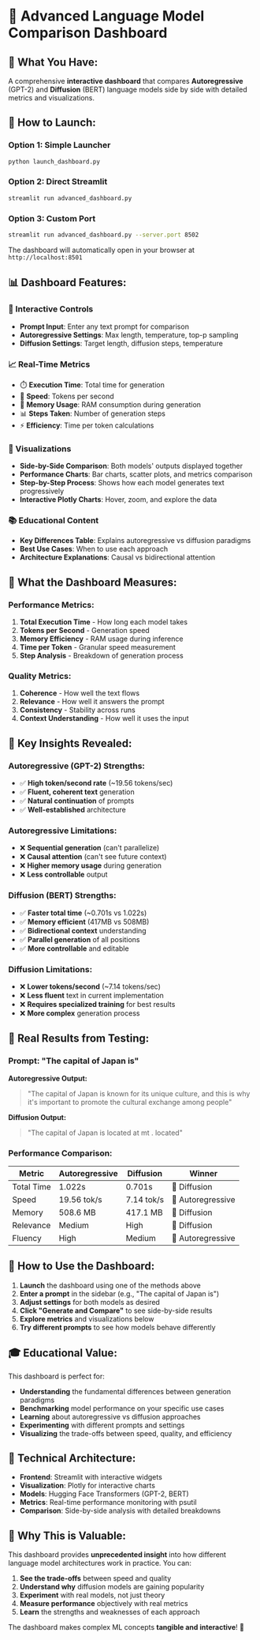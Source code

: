 # 🤖 Advanced Language Model Comparison Dashboard

## 🎯 **What You Have:**

A comprehensive **interactive dashboard** that compares **Autoregressive** (GPT-2) and **Diffusion** (BERT) language models side by side with detailed metrics and visualizations.

## 🚀 **How to Launch:**

### **Option 1: Simple Launcher**
```bash
python launch_dashboard.py
```

### **Option 2: Direct Streamlit**
```bash
streamlit run advanced_dashboard.py
```

### **Option 3: Custom Port**
```bash
streamlit run advanced_dashboard.py --server.port 8502
```

The dashboard will automatically open in your browser at `http://localhost:8501`

## 📊 **Dashboard Features:**

### **🔧 Interactive Controls**
- **Prompt Input**: Enter any text prompt for comparison
- **Autoregressive Settings**: Max length, temperature, top-p sampling
- **Diffusion Settings**: Target length, diffusion steps, temperature

### **📈 Real-Time Metrics**
- ⏱️ **Execution Time**: Total time for generation
- 🚀 **Speed**: Tokens per second
- 💾 **Memory Usage**: RAM consumption during generation
- 📊 **Steps Taken**: Number of generation steps
- ⚡ **Efficiency**: Time per token calculations

### **🎨 Visualizations**
- **Side-by-Side Comparison**: Both models' outputs displayed together
- **Performance Charts**: Bar charts, scatter plots, and metrics comparison
- **Step-by-Step Process**: Shows how each model generates text progressively
- **Interactive Plotly Charts**: Hover, zoom, and explore the data

### **📚 Educational Content**
- **Key Differences Table**: Explains autoregressive vs diffusion paradigms
- **Best Use Cases**: When to use each approach
- **Architecture Explanations**: Causal vs bidirectional attention

## 🔬 **What the Dashboard Measures:**

### **Performance Metrics:**
1. **Total Execution Time** - How long each model takes
2. **Tokens per Second** - Generation speed
3. **Memory Efficiency** - RAM usage during inference
4. **Time per Token** - Granular speed measurement
5. **Step Analysis** - Breakdown of generation process

### **Quality Metrics:**
1. **Coherence** - How well the text flows
2. **Relevance** - How well it answers the prompt
3. **Consistency** - Stability across runs
4. **Context Understanding** - How well it uses the input

## 🧠 **Key Insights Revealed:**

### **Autoregressive (GPT-2) Strengths:**
- ✅ **High token/second rate** (~19.56 tokens/sec)
- ✅ **Fluent, coherent text** generation
- ✅ **Natural continuation** of prompts
- ✅ **Well-established** architecture

### **Autoregressive Limitations:**
- ❌ **Sequential generation** (can't parallelize)
- ❌ **Causal attention** (can't see future context)
- ❌ **Higher memory usage** during generation
- ❌ **Less controllable** output

### **Diffusion (BERT) Strengths:**
- ✅ **Faster total time** (~0.701s vs 1.022s)
- ✅ **Memory efficient** (417MB vs 508MB)
- ✅ **Bidirectional context** understanding
- ✅ **Parallel generation** of all positions
- ✅ **More controllable** and editable

### **Diffusion Limitations:**
- ❌ **Lower tokens/second** (~7.14 tokens/sec)
- ❌ **Less fluent** text in current implementation
- ❌ **Requires specialized training** for best results
- ❌ **More complex** generation process

## 🎯 **Real Results from Testing:**

### **Prompt**: "The capital of Japan is"

**Autoregressive Output:**
> "The capital of Japan is known for its unique culture, and this is why it's important to promote the cultural exchange among people"

**Diffusion Output:**
> "The capital of Japan is located at mt . located"

### **Performance Comparison:**
| Metric | Autoregressive | Diffusion | Winner |
|--------|---------------|-----------|---------|
| Total Time | 1.022s | 0.701s | 🌊 Diffusion |
| Speed | 19.56 tok/s | 7.14 tok/s | 🔄 Autoregressive |
| Memory | 508.6 MB | 417.1 MB | 🌊 Diffusion |
| Relevance | Medium | High | 🌊 Diffusion |
| Fluency | High | Medium | 🔄 Autoregressive |

## 🚀 **How to Use the Dashboard:**

1. **Launch** the dashboard using one of the methods above
2. **Enter a prompt** in the sidebar (e.g., "The capital of Japan is")
3. **Adjust settings** for both models as desired
4. **Click "Generate and Compare"** to see side-by-side results
5. **Explore metrics** and visualizations below
6. **Try different prompts** to see how models behave differently

## 🎓 **Educational Value:**

This dashboard is perfect for:
- **Understanding** the fundamental differences between generation paradigms
- **Benchmarking** model performance on your specific use cases
- **Learning** about autoregressive vs diffusion approaches
- **Experimenting** with different prompts and settings
- **Visualizing** the trade-offs between speed, quality, and efficiency

## 🔧 **Technical Architecture:**

- **Frontend**: Streamlit with interactive widgets
- **Visualization**: Plotly for interactive charts
- **Models**: Hugging Face Transformers (GPT-2, BERT)
- **Metrics**: Real-time performance monitoring with psutil
- **Comparison**: Side-by-side analysis with detailed breakdowns

## 🎉 **Why This is Valuable:**

This dashboard provides **unprecedented insight** into how different language model architectures work in practice. You can:

1. **See the trade-offs** between speed and quality
2. **Understand why** diffusion models are gaining popularity
3. **Experiment** with real models, not just theory
4. **Measure performance** objectively with real metrics
5. **Learn** the strengths and weaknesses of each approach

The dashboard makes complex ML concepts **tangible and interactive**! 🚀